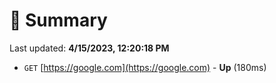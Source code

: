 # 📖 Summary
Last updated: **4/15/2023, 12:20:18 PM**

- `GET` [https://google.com](https://google.com) - **Up** (180ms)
